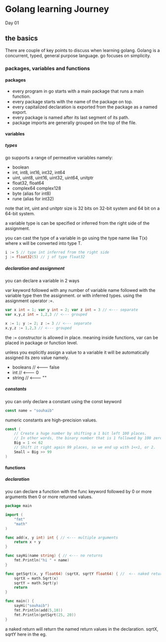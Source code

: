 # Golang learning Journey

Day 01

## the basics

There are couple of key points to discuss when learning golang. Golang is a concurrent, typed, general purpose language. go focuses on simplicity.

### packages, variables and functions

#### packages

- every program in go starts with a main package that runs a main function.
- every package starts with the name of the package on top.
- every capitalized declaration is exported from the package as a named export.
- every package is named after its last segment of its path.
- package imports are generally grouped on the top of the file.

#### variables

##### types

go supports a range of permeative variables namely:

- boolean
- int, int8, int16, int32, int64
- uint, uint8, uint16, uint32, uint64, unitptr
- float32, float64
- complex64 complex128
- byte (alias for int8)
- rune (alias for int32)

note that int, uint and unitptr size is 32 bits on 32-bit system and 64 bit on a 64-bit system.

a variable type is can be specified or inferred from the right side of the assignment.

you can cast the type of a variable in go using the type name like T(x) where x will be converted into type T.

```go
i := 5 // type int inferred from the right side
j := float32(5) // j of type float32
```

##### declaration and assignment

you can declare a variable in 2 ways

var keyword followed with any number of variable name followed with the variable type then the assignment.
or with inferred types. using the assignment operator :=.

```go
var x int = 1; var y int = 2; var z int = 3 // <--- separate
var x,y,z int = 1,2,3 // <--- grouped
```

```go
x := 1; y := 2; z := 3 // <--- separate
x,y,z := 1,2,3 // <--- grouped
```

the := constructor is allowed in place. meaning inside functions, var can be placed in package or function level.

unless you explicitly assign a value to a variable it will be automatically assigned its zero value namely.

- booleans // <--- false
- int // <--- 0
- string // <--- ""

##### constants

you can only declare a constant using the const keyword

```go
const name = "souhaib"
```

numeric constants are high-precision values.

```go
const (
    // Create a huge number by shifting a 1 bit left 100 places.
    // In other words, the binary number that is 1 followed by 100 zeroes.
    Big = 1 << 62
    // Shift it right again 99 places, so we end up with 1<<1, or 2.
    Small = Big >> 99
)
```

#### functions

##### declaration

you can declare a function with the func keyword followed by 0 or more arguments then 0 or more returned values.

```go
package main

import (
    "fmt"
    "math"
)

func add(x, y int) int { // <--- multiple arguments
    return x + y
}

func sayHi(name string) { // <--- no returns
    fmt.Println("hi " + name)
}

func getSqrt(x, y float64) (sqrtX, sqrtY float64) { //  <-- naked return
    sqrtX = math.Sqrt(x)
    sqrtY = math.Sqrt(y)
    return
}

func main() {
    sayHi("souhaib")
    fmt.Println(add(5,10))
    fmt.Println(getSqrt(25, 20))
}
```

a naked return will return the named return values in the declaration. sqrtX, sqrtY here in the eg.
